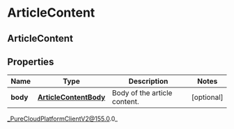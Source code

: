 # ArticleContent

## ArticleContent

## Properties

|Name | Type | Description | Notes|
|------------ | ------------- | ------------- | -------------|
| **body** | [**ArticleContentBody**](ArticleContentBody) | Body of the article content. | [optional] |



_PureCloudPlatformClientV2@155.0.0_
